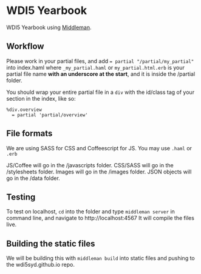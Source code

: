 # WDI5 Yearbook

WDI5 Yearbook using [Middleman](http://middlemanapp.com/basics/getting-started/).

## Workflow
Please work in your partial files, and add `= partial "/partial/my_partial"` into index.haml where `_my_partial.haml` or `my_partial.html.erb` is your partial file name **with an underscore at the start**, and it is inside the /partial folder.

You should wrap your entire partial file in a `div` with the id/class tag of your section in the index, like so:

```
%div.overview
  = partial 'partial/overview'
```

## File formats
We are using SASS for CSS and Coffeescript for JS. You may use `.haml` or `.erb`

JS/Coffee will go in the /javascripts folder.
CSS/SASS will go in the /stylesheets folder.
Images will go in the /images folder.
JSON objects will go in the /data folder.


## Testing

To test on localhost, `cd` into the folder and type `middleman server` in command line, and navigate to http://localhost:4567
It will compile the files live.


## Building the static files
We will be building this with `middleman build` into static files and pushing to the wdi5syd.github.io repo.